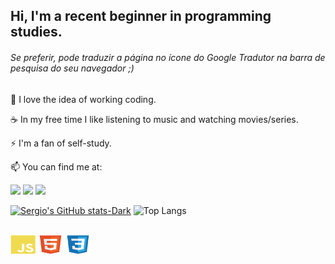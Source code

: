 ## Hi, I'm a recent beginner in programming studies.
###### Se preferir, pode traduzir a página no ícone do Google Tradutor na barra de pesquisa do seu navegador ;)

🔭 I love the idea of working coding.

☕ In my free time I like listening to music and watching movies/series.

⚡ I'm a fan of self-study.

📫 You can find me at:

<div> 
  <a href="https://instagram.com/sernuness/" target="_blank"><img src="https://img.shields.io/badge/-Instagram-%23E4405F?style=for-the-badge&logo=instagram&logoColor=white" target="_blank"></a>
  <a href = "sernuness@outlook.com"><img src="https://img.shields.io/badge/-Gmail-%23333?style=for-the-badge&logo=gmail&logoColor=white" target="_blank"></a>
  <a href="https://www.linkedin.com/in/sernuness" target="_blank"><img src="https://img.shields.io/badge/-LinkedIn-%230077B5?style=for-the-badge&logo=linkedin&logoColor=white" target="_blank"></a> 
  
</div>
          


[![Sergio's GitHub stats-Dark](https://github-readme-stats.vercel.app/api?username=sernuness&show_icons=true&theme=dracula#gh-dracula-mode-only)](https://github.com/sernuness/github-readme-stats#gh-dracula-mode-only)
![Top Langs](https://github-readme-stats.vercel.app/api/top-langs/?username=sernuness&layout=compact)

<div style="display: inline_block"><br>
  <img align="center" alt="Sernuness-Js" height="30" width="40" src="https://raw.githubusercontent.com/devicons/devicon/master/icons/javascript/javascript-plain.svg">
  <img align="center" alt="Sernuness-HTML" height="30" width="40" src="https://raw.githubusercontent.com/devicons/devicon/master/icons/html5/html5-original.svg">
  <img align="center" alt="Sernuness-CSS" height="30" width="40" src="https://raw.githubusercontent.com/devicons/devicon/master/icons/css3/css3-original.svg">
</div>